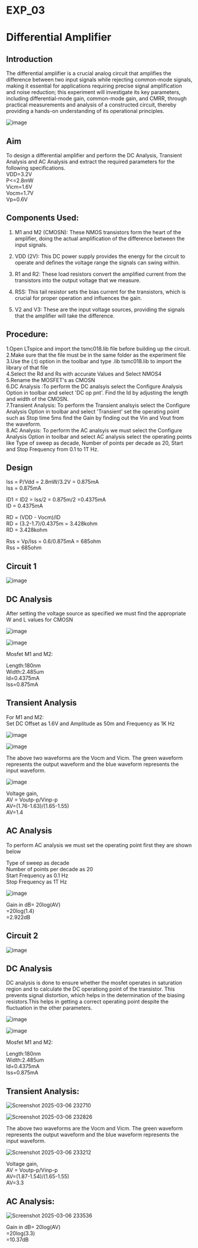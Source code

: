 # EXP_03
# Differential Amplifier

## Introduction
The differential amplifier is a crucial analog circuit that amplifies the difference between two input signals while rejecting common-mode signals, making it essential for applications requiring precise signal amplification and noise reduction; this experiment will investigate its key parameters, including differential-mode gain, common-mode gain, and CMRR, through practical measurements and analysis of a constructed circuit, thereby providing a hands-on understanding of its operational principles.

![image](https://github.com/user-attachments/assets/34ccea41-f74b-49fa-9f6d-67fded2e402e)

## Aim
To design a differential amplifier and perform the DC Analysis, Transient Analysis and AC Analysis and extract the required parameters for the following specifications.<br>
VDD=3.2V<br>
P<=2.8mW<br>
Vicm=1.6V<br>
Vocm=1.7V<br>
Vp=0.6V<br>

## Components Used:
1. M1 and M2 (CMOSN): These NMOS transistors form the heart of the amplifier, doing the actual amplification of the difference between the input signals.

2. VDD (2V): This DC power supply provides the energy for the circuit to operate and defines the voltage range the signals can swing within.

3. R1 and R2: These load resistors convert the amplified current from the transistors into the output voltage that we measure.

4. RSS: This tail resistor sets the bias current for the transistors, which is crucial for proper operation and influences the gain.

5. V2 and V3: These are the input voltage sources, providing the signals that the amplifier will take the difference.

## Procedure:

1.Open LTspice and import the tsmc018.lib file before building up the circuit.<br>
2.Make sure that the file must be in the same folder as the experiment file<br>
3.Use the (.t) option in the toolbar and type .lib tsmc018.lib to import the library of that file<br>
4.Select the Rd and Rs with accurate Values and Select NMOS4<br>
5.Rename the MOSFET's as CMOSN<br>
6.DC Analysis :To perform the DC analsyis select the Configure Analysis Option in toolbar and select 'DC op pnt'. Find the Id by adjusting the length and width of the CMOSN.<br>
7.Transient Analysis: To perform the Transient analsyis select the Configure Analysis Option in toolbar and select 'Transient' set the operating point such as Stop time 5ms find the Gain by finding out the Vin and Vout from the waveform.<br>
8.AC Analysis: To perform the AC analsyis we must select the Configure Analysis Option in toolbar and select AC analysis select the operating points like Type of sweep as decade, Number of points per decade as 20, Start and Stop Frequency from 0.1 to 1T Hz.<br>

## Design 
Iss = P/Vdd = 2.8mW/3.2V = 0.875mA<br>
Iss = 0.875mA<br>

ID1 = ID2 = Iss/2 = 0.875m/2 =0.4375mA<br>
ID = 0.4375mA <br>

RD = (VDD - Vocm)/ID<br> 
RD = (3.2-1.7)/0.4375m = 3.428kohm<br> 
RD = 3.428kohm<br>

Rss = Vp/Iss = 0.6/0.875mA = 685ohm<br>
Rss = 685ohm<br>

## Circuit 1 

![image](https://github.com/user-attachments/assets/df58dab7-d84a-431f-a8d5-20c80acad852)

## DC Analysis
After setting the voltage source as specified we must find the appropriate W and L values for CMOSN

![image](https://github.com/user-attachments/assets/8e196874-687b-43c2-a1ab-7506b6837f9a)

![image](https://github.com/user-attachments/assets/f91fc071-6409-4684-89d3-c4d7ed889d00)

Mosfet M1 and M2:<br> 

Length:180nm<br> 
Width:2.485um<br> 
Id=0.4375mA<br>
Iss=0.875mA<br>

## Transient Analysis
For M1 and M2:<br>
Set DC Offset as 1.6V and Amplitude as 50m and Frequency as 1K Hz<br>

![image](https://github.com/user-attachments/assets/0b174dc1-b294-46d6-9b6a-cb65f571b98f)

![image](https://github.com/user-attachments/assets/c29ba443-fa52-4cb3-9fc4-c1644e19a115)

The above two waveforms are the Vocm and Vicm. The green waveform represents the output waveform and the blue waveform represents the input waveform.

![image](https://github.com/user-attachments/assets/7ce7a76a-b716-48b4-a443-966a8220a0e4)

Voltage gain,<br> 
AV = Voutp-p/Vinp-p<br>
AV=(1.76-1.63)/(1.65-1.55)<br>
AV=1.4<br>

## AC Analysis

To perform AC analysis we must set the operating point first they are shown below

Type of sweep as decade<br>
Number of points per decade as 20<br>
Start Frequency as 0.1 Hz<br>
Stop Frequency as 1T Hz<br>

![image](https://github.com/user-attachments/assets/f122c9eb-364f-4c54-b0c9-f85c70f20005)

Gain in dB= 20log(AV)<br>
=20log(1.4)<br>
=2.922dB<br>

## Circuit 2

![image](https://github.com/user-attachments/assets/facc411e-81a5-4b29-9e78-1a0f226f541a)


## DC Analysis 
DC analysis is done to ensure whether the mosfet operates in saturation region and to calculate the DC operationg point of the transistor. This prevents signal distortion, which helps in the determination of the biasing resistors.This helps in getting a correct operating point despite the fluctuation in the other parameters. 

![image](https://github.com/user-attachments/assets/dad7954b-8500-4647-b908-90415a186668)


![image](https://github.com/user-attachments/assets/57d2f4e1-bb62-430e-97f9-5ce330d91066)

Mosfet M1 and M2:<br> 

Length:180nm<br> 
Width:2.485um<br> 
Id=0.4375mA<br>
Iss=0.875mA<br>



## Transient Analysis:

![Screenshot 2025-03-06 232710](https://github.com/user-attachments/assets/972d4ff3-3881-4fb4-bbc7-c5bc0a8214d1)

![Screenshot 2025-03-06 232826](https://github.com/user-attachments/assets/dfd01936-f252-4321-ba8c-c2819ebff7d6)

The above two waveforms are the Vocm and Vicm. The green waveform represents the output waveform and the blue waveform represents the input waveform.

![Screenshot 2025-03-06 233212](https://github.com/user-attachments/assets/bd0f8a56-ca2e-4652-ac05-fbd61e764e42)

Voltage gain,<br>
     AV = Voutp-p/Vinp-p<br>
     AV=(1.87-1.54)/(1.65-1.55)<br>
     AV=3.3<br>


## AC Analysis:

![Screenshot 2025-03-06 233536](https://github.com/user-attachments/assets/3bb0c18e-2808-46ee-a440-a044eb93b214)

Gain in dB= 20log(AV)<br>
=20log(3.3)<br>
=10.37dB<br>


